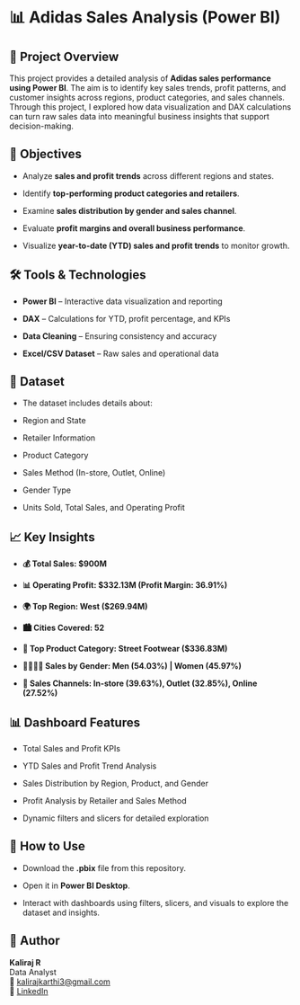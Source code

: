 # 📊 Adidas Sales Analysis (Power BI)

## 📌 Project Overview

This project provides a detailed analysis of **Adidas sales performance using Power BI**.
The aim is to identify key sales trends, profit patterns, and customer insights across regions, product categories, and sales channels.
Through this project, I explored how data visualization and DAX calculations can turn raw sales data into meaningful business insights that support decision-making.

## 🎯 Objectives

- Analyze **sales and profit trends** across different regions and states.

- Identify **top-performing product categories and retailers**.

- Examine **sales distribution by gender and sales channel**.

- Evaluate **profit margins and overall business performance**.

- Visualize **year-to-date (YTD) sales and profit trends** to monitor growth.

## 🛠 Tools & Technologies

- **Power BI** – Interactive data visualization and reporting

- **DAX** – Calculations for YTD, profit percentage, and KPIs

- **Data Cleaning** – Ensuring consistency and accuracy

- **Excel/CSV Dataset** – Raw sales and operational data

## 📂 Dataset

- The dataset includes details about:

- Region and State

- Retailer Information

- Product Category

- Sales Method (In-store, Outlet, Online)

- Gender Type

- Units Sold, Total Sales, and Operating Profit

## 📈 Key Insights

- **💰 Total Sales: $900M**

- **📊 Operating Profit: $332.13M (Profit Margin: 36.91%)**

- **🌍 Top Region: West ($269.94M)**

- **🏙️ Cities Covered: 52**

- **👟 Top Product Category: Street Footwear ($336.83M)**

- **🧍‍♂️🧍‍♀️ Sales by Gender: Men (54.03%) | Women (45.97%)**

- **🏬 Sales Channels: In-store (39.63%), Outlet (32.85%), Online (27.52%)**

## 📊 Dashboard Features

- Total Sales and Profit KPIs

- YTD Sales and Profit Trend Analysis

- Sales Distribution by Region, Product, and Gender

- Profit Analysis by Retailer and Sales Method

- Dynamic filters and slicers for detailed exploration

## 🚀 How to Use

- Download the **.pbix** file from this repository.

- Open it in **Power BI Desktop**.

- Interact with dashboards using filters, slicers, and visuals to explore the dataset and insights.

## 📌 Author

**Kaliraj R**  
Data Analyst  
📧 kalirajkarthi3@gmail.com  
🔗 [LinkedIn](https://www.linkedin.com/in/kaliraj-r-3s)
